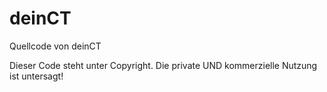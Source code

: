 # deinCT
Quellcode von deinCT


Dieser Code steht unter Copyright.
Die private UND kommerzielle Nutzung ist untersagt!
